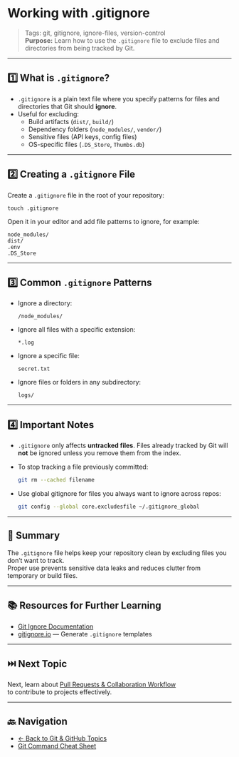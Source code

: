 # Working with .gitignore

> Tags: git, gitignore, ignore-files, version-control  
> **Purpose:** Learn how to use the `.gitignore` file to exclude files and directories from being tracked by Git.

---

## 1️⃣ What is `.gitignore`?

- `.gitignore` is a plain text file where you specify patterns for files and directories that Git should **ignore**.
- Useful for excluding:
  - Build artifacts (`dist/`, `build/`)  
  - Dependency folders (`node_modules/`, `vendor/`)  
  - Sensitive files (API keys, config files)  
  - OS-specific files (`.DS_Store`, `Thumbs.db`)

---

## 2️⃣ Creating a `.gitignore` File

Create a `.gitignore` file in the root of your repository:

```gitignore
touch .gitignore
```

Open it in your editor and add file patterns to ignore, for example:

```gitignore
node_modules/
dist/
.env
.DS_Store
```

---

## 3️⃣ Common `.gitignore` Patterns

- Ignore a directory:

  ```gitignore
  /node_modules/
  ```

- Ignore all files with a specific extension:

  ```gitignore
  *.log
  ```

- Ignore a specific file:

  ```gitignore
  secret.txt
  ```

- Ignore files or folders in any subdirectory:

  ```gitignore
  logs/
  ```

---

## 4️⃣ Important Notes

- `.gitignore` only affects **untracked files**. Files already tracked by Git will **not** be ignored unless you remove them from the index.
- To stop tracking a file previously committed:

  ```bash
  git rm --cached filename
  ```

- Use global gitignore for files you always want to ignore across repos:

  ```bash
  git config --global core.excludesfile ~/.gitignore_global
  ```

---

## 🧾 Summary

The `.gitignore` file helps keep your repository clean by excluding files you don’t want to track.  
Proper use prevents sensitive data leaks and reduces clutter from temporary or build files.

---

## 📚 Resources for Further Learning

- [Git Ignore Documentation](https://git-scm.com/docs/gitignore)  
- [gitignore.io](https://www.toptal.com/developers/gitignore) — Generate `.gitignore` templates  

---

## ⏭️ Next Topic

Next, learn about [Pull Requests & Collaboration Workflow](17-pull-requests.md)  
to contribute to projects effectively.

---

## 🔙 Navigation

- [← Back to Git & GitHub Topics](README.md)  
- [Git Command Cheat Sheet](cheat-sheet.md)
